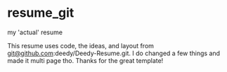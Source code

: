 # resume_git
my 'actual' resume

This resume uses code, the ideas, and layout from git@github.com:deedy/Deedy-Resume.git. 
I do changed a few things and made it multi page tho. Thanks for the great template!
